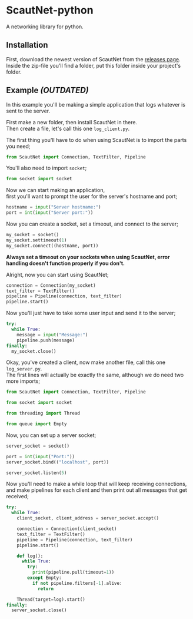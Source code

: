 # ScautNet-python
A networking library for python.

## Installation
First, download the newest version of ScautNet from the [releases page].  
Inside the zip-file you'll find a folder, put this folder inside your project's folder.

[releases page]: https://github.com/Scauting-Burgum/ScautNet-python/releases

## Example ***(OUTDATED)***
In this example you'll be making a simple application that logs whatever is sent to the server.

First make a new folder, then install ScautNet in there.  
Then create a file, let's call this one `log_client.py`.

The first thing you'll have to do when using ScautNet is to import the parts you need;
```python
from ScautNet import Connection, TextFilter, Pipeline
```

You'll also need to import `socket`;
```python
from socket import socket
```

Now we can start making an application,  
first you'll want to prompt the user for the server's hostname and port;
```python
hostname = input("Server hostname:")
port = int(input("Server port:"))
```

Now you can create a socket, set a timeout, and connect to the server;
```python
my_socket = socket()
my_socket.settimeout(1)
my_socket.connect((hostname, port))
```
**Always set a timeout on your sockets when using ScautNet, error handling doesn't function properly if you don't.**

Alright, now you can start using ScautNet;
```python
connection = Connection(my_socket)
text_filter = TextFilter()
pipeline = Pipeline(connection, text_filter)
pipeline.start()
```

Now you'll just have to take some user input and send it to the server;
```python
try:
  while True:
    message = input("Message:")
    pipeline.push(message)
finally:
  my_socket.close()
```

Okay, you've created a client, now make another file, call this one `log_server.py`.  
The first lines will actually be exactly the same, although we do need two more imports;
```python
from ScautNet import Connection, TextFilter, Pipeline

from socket import socket

from threading import Thread

from queue import Empty
```

Now, you can set up a server socket;
```python
server_socket = socket()

port = int(input("Port:"))
server_socket.bind(("localhost", port))

server_socket.listen(5)
```

Now you'll need to make a while loop that will keep receiving connections, and make pipelines for each client and then print out all messages that get received;
```python
try:
  while True:
    client_socket, client_address = server_socket.accept()

    connection = Connection(client_socket)
    text_filter = TextFilter()
    pipeline = Pipeline(connection, text_filter)
    pipeline.start()

    def log():
      while True:
        try:
          print(pipeline.pull(timeout=1))
        except Empty:
          if not pipeline.filters[-1].alive:
            return

    Thread(target=log).start()
finally:
  server_socket.close()
```
